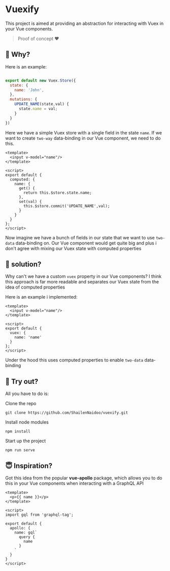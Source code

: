 # Vuexify

This project is aimed at providing an abstraction for interacting with Vuex in your Vue components. 

> Proof of concept ❤

## 🤷‍ Why?

Here is an example:

```javascript

export default new Vuex.Store({
  state: {
    name: 'John',
  },
  mutations: {
    UPDATE_NAME(state,val) {
      state.name = val;
    }
  }
})

```

Here we have a simple Vuex store with a single field in the state `name`. If we want to create `two-way` data-binding in our Vue component, we need to do this.

```vue
<template>
  <input v-model="name"/>
</template>

<script>
export default {
  computed: {
    name: {
      get() {
        return this.$store.state.name;
      },
      set(val) {
        this.$store.commit('UPDATE_NAME',val);
      }
    }
  }
};
</script>
```

Now imagine we have a bunch of fields in our state that we want to use `two-data` data-binding on. Our Vue component would get quite big and plus i don't agree with mixing our Vuex state with computed properties

## 🤔 solution?

Why can't we have a custom `vuex` property in our Vue components? I think this approach is far more readable and separates our Vuex state from the idea of computed properties

Here is an example i implemented:

```vue
<template>
  <input v-model="name"/>
</template>

<script>
export default {
  vuex: {
    name: 'name'
  }
};
</script>
```

Under the hood this uses computed properties to enable `two-data` data-binding

## 🚀 Try out?

All you have to do is:

Clone the repo

```
git clone https://github.com/ShailenNaidoo/vuexify.git
```
Install node modules

```
npm install
```
Start up the project

```
npm run serve
```

## 😇 Inspiration?

Got this idea from the popular **vue-apollo** package, which allows you to do this in your Vue components when interacting with a GraphQL API

```vue
<template>
  <p>{{ name }}</p>
</template>

<script>
import gql from 'graphql-tag'; 

export default {
  apollo: {
    name: gql`
      query {
        name
      }
    `
  }
}
</script>
```